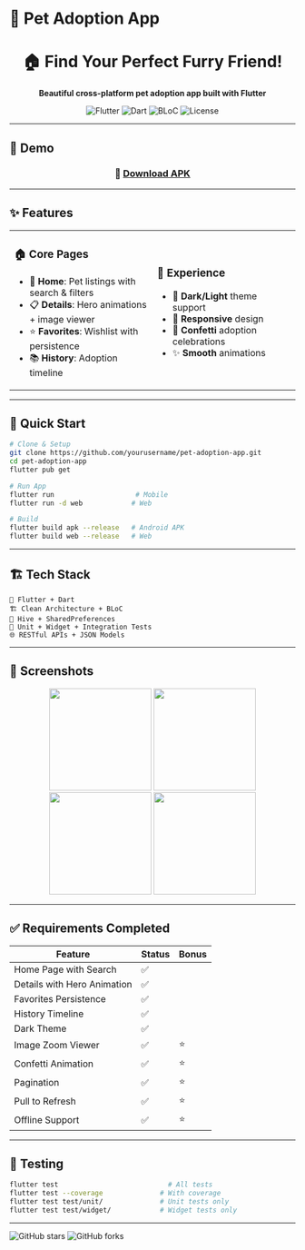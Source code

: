 # 🐾 Pet Adoption App

<div align="center">
  <h1>🏠 Find Your Perfect Furry Friend!</h1>
  <p><strong>Beautiful cross-platform pet adoption app built with Flutter</strong></p>
  
  ![Flutter](https://img.shields.io/badge/Flutter-02569B?style=flat-square&logo=flutter&logoColor=white)
  ![Dart](https://img.shields.io/badge/Dart-0175C2?style=flat-square&logo=dart&logoColor=white)
  ![BLoC](https://img.shields.io/badge/BLoC-FF6B6B?style=flat-square)
  ![License](https://img.shields.io/badge/License-MIT-green?style=flat-square)
</div>

---

## 📱 Demo

<div align="center">

### 📱 [Download APK](https://github.com/rushi055/Pet-Adoption-App---Flutter-Task/releases/latest)

</div>

---
## ✨ Features

<table>
<tr>
<td width="50%">

### 🏠 **Core Pages**
- 📱 **Home**: Pet listings with search & filters
- 📋 **Details**: Hero animations + image viewer
- ⭐ **Favorites**: Wishlist with persistence  
- 📚 **History**: Adoption timeline

</td>
<td width="50%">

### 🎨 **Experience**  
- 🌙 **Dark/Light** theme support
- 📱 **Responsive** design
- 🎊 **Confetti** adoption celebrations
- ✨ **Smooth** animations

</td>
</tr>
</table>

---

## 🚀 Quick Start

```bash
# Clone & Setup
git clone https://github.com/yourusername/pet-adoption-app.git
cd pet-adoption-app
flutter pub get

# Run App
flutter run                    # Mobile
flutter run -d web            # Web

# Build
flutter build apk --release   # Android APK
flutter build web --release   # Web
```

---

## 🏗️ Tech Stack

```
📱 Flutter + Dart
🏗️ Clean Architecture + BLoC
💾 Hive + SharedPreferences  
🧪 Unit + Widget + Integration Tests
🌐 RESTful APIs + JSON Models
```

---

## 📸 Screenshots

<div align="center">
<img src="https://via.placeholder.com/250x500/FF6B6B/FFFFFF?text=🏠+Home" width="180"/>
<img src="https://via.placeholder.com/250x500/4ECDC4/FFFFFF?text=📋+Details" width="180"/>
<img src="https://via.placeholder.com/250x500/45B7D1/FFFFFF?text=⭐+Favorites" width="180"/>
<img src="https://via.placeholder.com/250x500/96CEB4/FFFFFF?text=📚+History" width="180"/>
</div>

---

## ✅ Requirements Completed

| Feature | Status | Bonus |
|---------|--------|-------|
| Home Page with Search | ✅ | |
| Details with Hero Animation | ✅ | |
| Favorites Persistence | ✅ | |
| History Timeline | ✅ | |
| Dark Theme | ✅ | |
| Image Zoom Viewer | ✅ | ⭐ |
| Confetti Animation | ✅ | ⭐ |
| Pagination | ✅ | ⭐ |
| Pull to Refresh | ✅ | ⭐ |
| Offline Support | ✅ | ⭐ |

---

## 🧪 Testing

```bash
flutter test                           # All tests
flutter test --coverage              # With coverage
flutter test test/unit/              # Unit tests only
flutter test test/widget/            # Widget tests only
```

---



![GitHub stars](https://img.shields.io/github/stars/yourusername/pet-adoption-app?style=social)
![GitHub forks](https://img.shields.io/github/forks/yourusername/pet-adoption-app?style=social)

</div>
